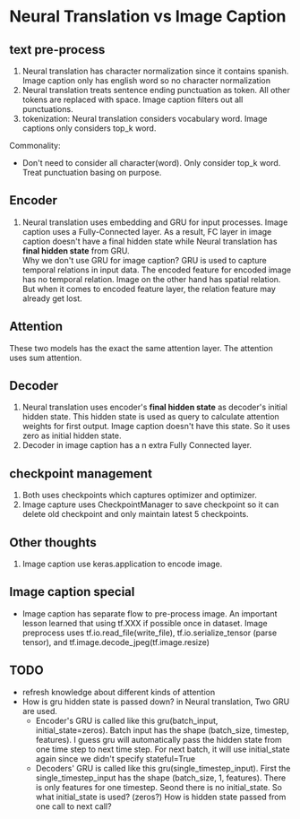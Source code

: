 # Neural Translation vs Image Caption
## text pre-process
1. Neural translation has character normalization since it contains spanish.  Image caption only has english word
   so no character normalization
1. Neural translation treats sentence ending punctuation as token. All other tokens are replaced with space. Image 
   caption filters out all punctuations.
1. tokenization: Neural translation considers vocabulary word. Image captions only considers top_k word.

Commonality: 
+ Don't need to consider all character(word). Only consider top_k word. Treat punctuation basing on purpose.

## Encoder
1. Neural translation uses embedding and GRU for input processes. Image caption uses a Fully-Connected layer.
   As a result, FC layer in image caption doesn't have a final hidden state while Neural translation has 
   **final hidden state** from GRU.  
   Why we don't use GRU for image caption?
   GRU is used to capture temporal relations in input data. The encoded feature for encoded image has no 
   temporal relation. 
   Image on the other hand has spatial relation. But when it comes to encoded feature layer, the relation 
   feature may already get lost. 

## Attention
These two models has the exact the same attention layer. 
The attention uses sum attention. 
 
 
## Decoder
1. Neural translation uses encoder's **final hidden state** as decoder's initial hidden state. This hidden 
   state is used as query to calculate attention weights for first output. 
   Image caption doesn't have this state. So it uses zero as initial hidden state.
1. Decoder in image caption has a n extra Fully Connected layer.
  
## checkpoint management
1.  Both uses checkpoints which captures optimizer and optimizer.
2. Image capture uses CheckpointManager to save checkpoint so it can delete old checkpoint and only maintain latest 5 
   checkpoints. 
 
## Other thoughts
1. Image caption use keras.application to encode image. 

## Image caption special
+ Image caption has separate flow to pre-process image. An important lesson learned that using tf.XXX if 
  possible once in dataset. Image preprocess uses tf.io.read_file(write_file), tf.io.serialize_tensor 
  (parse tensor), and tf.image.decode_jpeg(tf.image.resize)
  
  
## TODO
+ refresh knowledge about different kinds of attention
+ How is gru hidden state is passed down?
  in Neural translation, Two GRU are used. 
  + Encoder's GRU is called like this gru(batch_input, initial_state=zeros). Batch input has 
    the shape (batch_size, timestep, features). I guess gru will automatically pass the hidden state from
    one time step to next time step.  For next batch, it will use initial_state again since we didn't 
    specify stateful=True
  + Decoders' GRU is called like this gru(single_timestep_input). First the single_timestep_input has 
    the shape (batch_size, 1, features). There is only features for one timestep.  Seond there is no
    initial_state. So what initial_state is used? (zeros?) How is hidden state passed from one call to 
    next call? 
  

